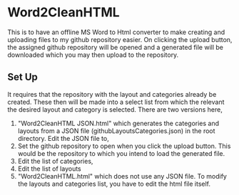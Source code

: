 # Word2CleanHTML
This is to have an offline MS Word to Html converter to make creating and uploading files to my github repository easier.
On clicking the upload button, the assigned github repository will be opened and a generated file will be downloaded which you may then upload to the repository.
## Set Up
It requires that the repository with the layout and categories already be created. These then will be made into a select list from which the relevant the desired layout and category is selected. 
There are two versions here,
1. "Word2CleanHTML JSON.html" which generates the categories and layouts from a JSON file (githubLayoutsCategories.json) in the root directory. Edit the JSON file to,
  1. Set the github repository to open when you click the upload button. This would be the repository to which you intend to load the generated file. 
  2. Edit the list of categories,
  3. Edit the list of layouts
3. "Word2CleanHTML.html" which does not use any JSON file. To modify the layouts and categories list, you have to edit the html file itself.

